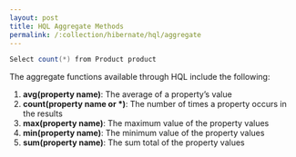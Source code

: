 ```yaml
---
layout: post
title: HQL Aggregate Methods
permalink: /:collection/hibernate/hql/aggregate
---
```


```java
Select count(*) from Product product
```

The aggregate functions available through HQL include the following:
1.	**avg(property name)**: The average of a property’s value
2.	**count(property name or *)**: The number of times a property occurs in the results
3.	**max(property name)**: The maximum value of the property values
4.	**min(property name)**: The minimum value of the property values
5.	**sum(property name)**: The sum total of the property values
